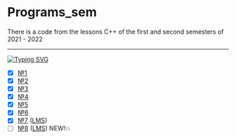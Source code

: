 # Programs_sem
There is a code from the lessons C++ of the first and second semesters of 2021 - 2022

---

[![Typing SVG](https://readme-typing-svg.herokuapp.com?color=7D43F7&background=FF54C800&lines=Homeworks)](https://git.io/typing-svg)



- [X] [№1](https://github.com/SerikovAleksey/Programs_sem/tree/main/Lessons_2_semester/1_sem_encapsulation)
- [X] [№2](https://github.com/SerikovAleksey/Programs_sem/tree/main/Lessons_2_semester/3_sem_inheritance)
- [X] [№3](https://github.com/SerikovAleksey/Programs_sem/tree/main/Lessons_2_semester/4_sem_polymorphism)
- [X] [№4](https://github.com/SerikovAleksey/Programs_sem/tree/main/Lessons_2_semester/5_sem_algorithms)
- [X] [№5](https://github.com/SerikovAleksey/Programs_sem/tree/main/Lessons_2_semester/6_sem_random_exeptions)
- [X] [№6](https://github.com/SerikovAleksey/Programs_sem/tree/main/Lessons_2_semester/7_sem_parallel)
- [X] [№7](https://github.com/SerikovAleksey/Programs_sem/tree/main/Lessons_2_semester/9_sem_practice) ([LMS](https://github.com/SerikovAleksey/Programs_sem/tree/main/Lessons_2_semester/LMS_STL_2))
- [ ] [№8](https://github.com/SerikovAleksey/Programs_sem/tree/main/Lessons_2_semester/10_sem_exeptions) ([LMS](https://github.com/SerikovAleksey/Programs_sem/tree/main/Lessons_2_semester/LMS_STL_3)) NEW!💥
